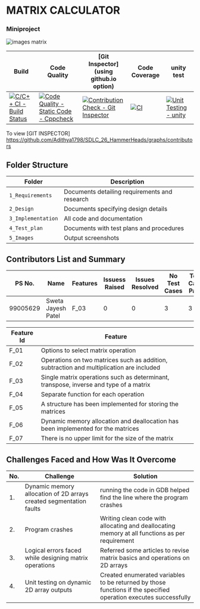 # MATRIX CALCULATOR
### Miniproject 
![images matrix](https://user-images.githubusercontent.com/82052062/130574181-41d500d6-9777-4bc1-ace4-3405fb86e7bd.png)

Build | Code Quality | [Git Inspector](using github.io option)| Code Coverage | unity test |
------|----------|--------------|---------------------|---------------
[![C/C++ CI - Build Status](https://github.com/Adithya1798/SDLC_26_HammerHeads/actions/workflows/c-cpp.yml/badge.svg)](https://github.com/Adithya1798/SDLC_26_HammerHeads/actions/workflows/c-cpp.yml) | [![Code Quality - Static Code - Cppcheck](https://github.com/Adithya1798/SDLC_26_HammerHeads/actions/workflows/cppcheck.yml/badge.svg)](https://github.com/Adithya1798/SDLC_26_HammerHeads/actions/workflows/cppcheck.yml)|[![Contribution Check - Git Inspector](https://github.com/Adithya1798/SDLC_26_HammerHeads/actions/workflows/gitinspector.yml/badge.svg)](https://github.com/Adithya1798/SDLC_26_HammerHeads/actions/workflows/gitinspector.yml)| [![CI](https://github.com/Adithya1798/SDLC_26_HammerHeads/actions/workflows/main.yml/badge.svg)](https://github.com/Adithya1798/SDLC_26_HammerHeads/actions/workflows/main.yml) | [![Unit Testing - unity](https://github.com/Adithya1798/SDLC_26_HammerHeads/actions/workflows/unity.yml/badge.svg)](https://github.com/Adithya1798/SDLC_26_HammerHeads/actions/workflows/unity.yml)

To view [GIT INSPECTOR] https://github.com/Adithya1798/SDLC_26_HammerHeads/graphs/contributors

## Folder Structure
Folder             | Description
-------------------| -----------------------------------------
`1_Requirements`   | Documents detailing requirements and research
`2_Design`         | Documents specifying design details
`3_Implementation` | All code and documentation
`4_Test_plan`      | Documents with test plans and procedures
`5_Images`         | Output screenshots

## Contributors List and Summary

PS No.    |  Name   |    Features    | Issuess Raised |Issues Resolved|No Test Cases|Test Case Pass
-------   |---------|----------------|----------------|---------------|-------------|--------------
  99005629|Sweta Jayesh Patel|F_03| 0 | 0 | 3 | 3 

| Feature Id | Feature |
| -----------|---------|
|F_01| Options to select matrix operation|
|F_02| Operations on two matrices such as addition, subtraction and multiplication are included|
|F_03| Single matrix operations such as determinant, transpose, inverse and type of a matrix |
|F_04| Separate function for each operation |
|F_05| A structure has been implemented for storing the matrices|
|F_06| Dynamic memory allocation and deallocation has been implemented for the matrices|
|F_07|  There is no upper limit for the size of the matrix|

## Challenges Faced and How Was It Overcome

| No. | Challenge | Solution
|-----|-----------|--------
|1. | Dynamic memory allocation of 2D arrays created segmentation faults| running the code in GDB helped find the line where the program crashes
|2. | Program crashes | Writing clean code with allocating and deallocating memory at all functions as per requirement|
|3. | Logical errors faced while designing matrix operations| Referred some articles to revise matrix basics and operations on 2D arrays
|4. | Unit testing on dynamic 2D array outputs| Created enumerated variables to be returned by those functions if the specified operation executes successfully
